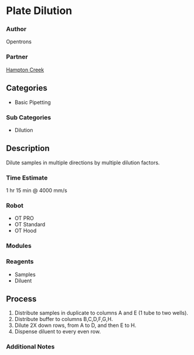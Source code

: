 # Plate Dilution

### Author
Opentrons

### Partner
[Hampton Creek](www.hamptoncreek.com)

## Categories
* Basic Pipetting

### Sub Categories
* Dilution


## Description
Dilute samples in multiple directions by multiple dilution factors.

### Time Estimate
1 hr 15 min @ 4000 mm/s

### Robot
* OT PRO 
* OT Standard
* OT Hood

### Modules


### Reagents
* Samples
* Diluent

## Process
1. Distribute samples in duplicate to columns A and E (1 tube to two wells).
2. Distribute buffer to columns B,C,D,F,G,H.
3. Dilute 2X down rows, from A to D, and then E to H.
4. Dispense diluent to every even row.


### Additional Notes
